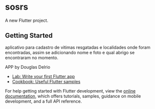 # sosrs

A new Flutter project.

## Getting Started

aplicativo para cadastro de vitimas resgatadas e localidades onde 
foram encontradas, assim se adicionando nome e foto e qual abrigo 
se encontraram no momento.

APP by Douglas Delrio

- [Lab: Write your first Flutter app](https://docs.flutter.dev/get-started/codelab)
- [Cookbook: Useful Flutter samples](https://docs.flutter.dev/cookbook)

For help getting started with Flutter development, view the
[online documentation](https://docs.flutter.dev/), which offers tutorials,
samples, guidance on mobile development, and a full API reference.
